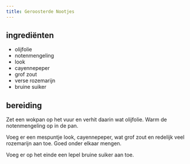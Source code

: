 ```yaml
---
title: Geroosterde Nootjes
---
```


## ingrediënten

* olijfolie
* notenmengeling
* look
* cayennepeper
* grof zout
* verse rozemarijn
* bruine suiker

##  bereiding 

Zet een wokpan op het vuur en verhit daarin wat olijfolie.  Warm de notenmengeling op in de pan.

Voeg er een mespuntje look, cayennepeper, wat grof zout en redelijk veel rozemarijn aan toe. Goed onder elkaar mengen.

Voeg er op het einde een lepel bruine suiker aan toe.

